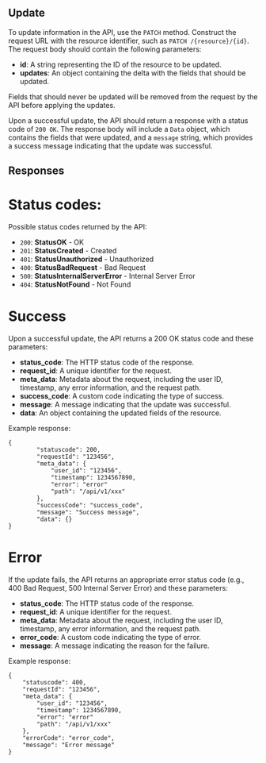 ## Update

To update information in the API, use the `PATCH` method. Construct the request URL with the resource identifier, such as `PATCH /{resource}/{id}`. The request body should contain the following parameters:

- **id**: A string representing the ID of the resource to be updated.
- **updates**: An object containing the delta with the fields that should be updated.

Fields that should never be updated will be removed from the request by the API before applying the updates.

Upon a successful update, the API should return a response with a status code of `200 OK`. The response body will include a `Data` object, which contains the fields that were updated, and a `message` string, which provides a success message indicating that the update was successful.

## Responses

# Status codes:

Possible status codes returned by the API:

- `200`: **StatusOK** - OK
- `201`: **StatusCreated** - Created
- `401`: **StatusUnauthorized** - Unauthorized
- `400`: **StatusBadRequest** - Bad Request
- `500`: **StatusInternalServerError** - Internal Server Error
- `404`: **StatusNotFound** - Not Found

# Success

Upon a successful update, the API returns a 200 OK status code and these parameters:

- **status_code**: The HTTP status code of the response.
- **request_id**: A unique identifier for the request.
- **meta_data**: Metadata about the request, including the user ID, timestamp, any error information, and the request path.
- **success_code**: A custom code indicating the type of success.
- **message**: A message indicating that the update was successful.
- **data**: An object containing the updated fields of the resource.

Example response:

	{
			"statuscode": 200,
			"requestId": "123456",
			"meta_data": {
				"user_id": "123456",
				"timestamp": 1234567890,
				"error": "error"
				"path": "/api/v1/xxx"
			},
			"successCode": "success_code",
			"message": "Success message",
			"data": {}
	}

# Error

If the update fails, the API returns an appropriate error status code (e.g., 400 Bad Request, 500 Internal Server Error) and these parameters:

- **status_code**: The HTTP status code of the response.
- **request_id**: A unique identifier for the request.
- **meta_data**: Metadata about the request, including the user ID, timestamp, any error information, and the request path.
- **error_code**: A custom code indicating the type of error.
- **message**: A message indicating the reason for the failure.

Example response:

	{
		"statuscode": 400,
		"requestId": "123456",
		"meta_data": {
			"user_id": "123456",
			"timestamp": 1234567890,
			"error": "error"
			"path": "/api/v1/xxx"
		},
		"errorCode": "error_code",
		"message": "Error message"
	}
